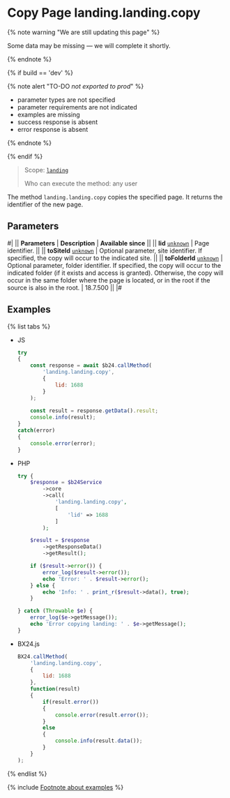 # Copy Page landing.landing.copy

{% note warning "We are still updating this page" %}

Some data may be missing — we will complete it shortly.

{% endnote %}

{% if build == 'dev' %}

{% note alert "TO-DO _not exported to prod_" %}

- parameter types are not specified
- parameter requirements are not indicated
- examples are missing
- success response is absent
- error response is absent

{% endnote %}

{% endif %}

> Scope: [`landing`](../../../scopes/permissions.md)
>
> Who can execute the method: any user

The method `landing.landing.copy` copies the specified page. It returns the identifier of the new page.

## Parameters

#|
|| **Parameters** | **Description** | **Available since** ||
|| **lid**
[`unknown`](../../../data-types.md) | Page identifier. ||
|| **toSiteId**
[`unknown`](../../../data-types.md) | Optional parameter, site identifier. If specified, the copy will occur to the indicated site. ||
|| **toFolderId**
[`unknown`](../../../data-types.md) | Optional parameter, folder identifier. If specified, the copy will occur to the indicated folder (if it exists and access is granted). Otherwise, the copy will occur in the same folder where the page is located, or in the root if the source is also in the root. | 18.7.500 ||
|#

## Examples

{% list tabs %}

- JS

    ```js
    try
    {
    	const response = await $b24.callMethod(
    		'landing.landing.copy',
    		{
    			lid: 1688
    		}
    	);
    	
    	const result = response.getData().result;
    	console.info(result);
    }
    catch(error)
    {
    	console.error(error);
    }
    ```

- PHP

    ```php
    try {
        $response = $b24Service
            ->core
            ->call(
                'landing.landing.copy',
                [
                    'lid' => 1688
                ]
            );
    
        $result = $response
            ->getResponseData()
            ->getResult();
    
        if ($result->error()) {
            error_log($result->error());
            echo 'Error: ' . $result->error();
        } else {
            echo 'Info: ' . print_r($result->data(), true);
        }
    
    } catch (Throwable $e) {
        error_log($e->getMessage());
        echo 'Error copying landing: ' . $e->getMessage();
    }
    ```

- BX24.js

    ```js
    BX24.callMethod(
        'landing.landing.copy',
        {
            lid: 1688
        },
        function(result)
        {
            if(result.error())
            {
                console.error(result.error());
            }
            else
            {
                console.info(result.data());
            }
        }
    );
    ```

{% endlist %}

{% include [Footnote about examples](../../../../_includes/examples.md) %}